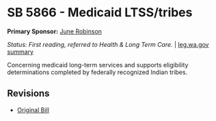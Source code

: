 # SB 5866 - Medicaid LTSS/tribes
**Primary Sponsor:** [June Robinson](/person/leg/june.robinson.md)

*Status: First reading, referred to Health & Long Term Care.* | [leg.wa.gov summary](https://app.leg.wa.gov/billsummary?BillNumber=5866&Year=2021)

Concerning medicaid long-term services and supports eligibility determinations completed by federally recognized Indian tribes.

## Revisions
* [Original Bill](1/)
